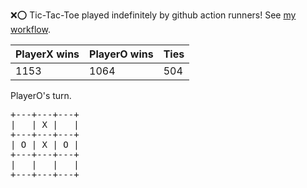 :x::o: Tic-Tac-Toe played indefinitely by github action runners! See [my workflow](.github/workflows/play.yaml).

|PlayerX wins|PlayerO wins|Ties|
|-|-|-|
|1153|1064|504|

PlayerO's turn.

<pre>
+---+---+---+
|   | X |   |
+---+---+---+
| O | X | O |
+---+---+---+
|   |   |   |
+---+---+---+
</pre>